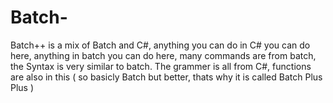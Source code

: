 # Batch-
Batch++ is a mix of Batch and C#, anything you can do in C# you can do here, anything in batch you can do here, many commands are from batch, the Syntax is very similar to batch.  The grammer is all from C#, functions are also in this ( so basicly Batch but better, thats why it is called Batch Plus Plus ) 
